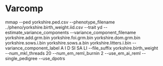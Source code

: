 # Varcomp
mmap --ped yorkshire.ped.csv --phenotype_filename ../pheno/yorkshire.birth_weight.iid.csv --trait yd --estimate_variance_components --variance_component_filename yorkshire.add.grm.bin yorkshire.foi.grm.bin yorkshire.dom.grm.bin yorkshire.sows.i.bin yorkshire.sows.a.bin yorkshire.litters.i.bin --variance_component_label A I D SI SA LI --file_suffix yorkshire.birth_weight --num_mkl_threads 20 --num_em_reml_burnin 2 --use_em_ai_reml --single_pedigree --use_dpotrs
